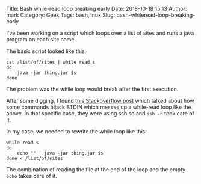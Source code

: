 Title: Bash while-read loop breaking early
Date: 2018-10-18 15:13
Author: mark
Category: Geek
Tags: bash,linux
Slug: bash-whileread-loop-breaking-early

I've been working on a script which loops over a list of sites and runs a java program on each site name.

The basic script looked like this:

```
cat /list/of/sites | while read s
do
    java -jar thing.jar $s
done
```

The problem was the while loop would break after the first execution.

After some digging, I found [this Stackoverflow post](https://stackoverflow.com/a/35208546/305) which talked about how some commands hijack STDIN which messes up a while-read loop like the above. In that specific case, they were using ssh so and `ssh -n` took care of it.

In my case, we needed to rewrite the while loop like this:

```
while read s
do
    echo "" | java -jar thing.jar $s
done < /list/of/sites
```

The combination of reading the file at the end of the loop and the empty `echo` takes care of it.
